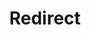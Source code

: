 ﻿---
layout: src/layouts/Redirect.astro
title: Redirect
redirect: /docs/deployments/azure/deploying-a-package-to-an-azure-web-app/deploying-web-jobs
pubDate:  2023-01-01
navSearch: false
navSitemap: false
navMenu: false
---
